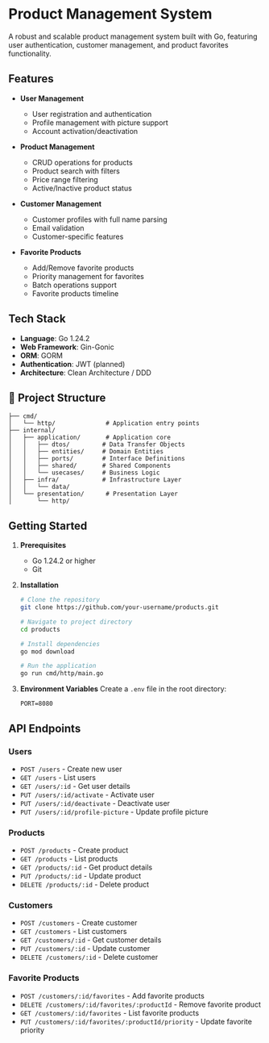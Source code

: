 # Product Management System

A robust and scalable product management system built with Go, featuring user authentication, customer management, and product favorites functionality.

## Features

- **User Management**
  - User registration and authentication
  - Profile management with picture support
  - Account activation/deactivation

- **Product Management**
  - CRUD operations for products
  - Product search with filters
  - Price range filtering
  - Active/Inactive product status

- **Customer Management**
  - Customer profiles with full name parsing
  - Email validation
  - Customer-specific features

- **Favorite Products**
  - Add/Remove favorite products
  - Priority management for favorites
  - Batch operations support
  - Favorite products timeline

## Tech Stack

- **Language**: Go 1.24.2
- **Web Framework**: Gin-Gonic
- **ORM**: GORM
- **Authentication**: JWT (planned)
- **Architecture**: Clean Architecture / DDD

## 📁 Project Structure

```
├── cmd/
│   └── http/              # Application entry points
├── internal/
│   ├── application/       # Application core
│   │   ├── dtos/         # Data Transfer Objects
│   │   ├── entities/     # Domain Entities
│   │   ├── ports/        # Interface Definitions
│   │   ├── shared/       # Shared Components
│   │   └── usecases/     # Business Logic
│   ├── infra/            # Infrastructure Layer
│   │   └── data/         
│   └── presentation/      # Presentation Layer
│       └── http/         
```

## Getting Started

1. **Prerequisites**
   - Go 1.24.2 or higher
   - Git

2. **Installation**
   ```bash
   # Clone the repository
   git clone https://github.com/your-username/products.git

   # Navigate to project directory
   cd products

   # Install dependencies
   go mod download

   # Run the application
   go run cmd/http/main.go
   ```

3. **Environment Variables**
   Create a `.env` file in the root directory:
   ```env
   PORT=8080
   ```

## API Endpoints

### Users
- `POST /users` - Create new user
- `GET /users` - List users
- `GET /users/:id` - Get user details
- `PUT /users/:id/activate` - Activate user
- `PUT /users/:id/deactivate` - Deactivate user
- `PUT /users/:id/profile-picture` - Update profile picture

### Products
- `POST /products` - Create product
- `GET /products` - List products
- `GET /products/:id` - Get product details
- `PUT /products/:id` - Update product
- `DELETE /products/:id` - Delete product

### Customers
- `POST /customers` - Create customer
- `GET /customers` - List customers
- `GET /customers/:id` - Get customer details
- `PUT /customers/:id` - Update customer
- `DELETE /customers/:id` - Delete customer

### Favorite Products
- `POST /customers/:id/favorites` - Add favorite products
- `DELETE /customers/:id/favorites/:productId` - Remove favorite product
- `GET /customers/:id/favorites` - List favorite products
- `PUT /customers/:id/favorites/:productId/priority` - Update favorite priority
